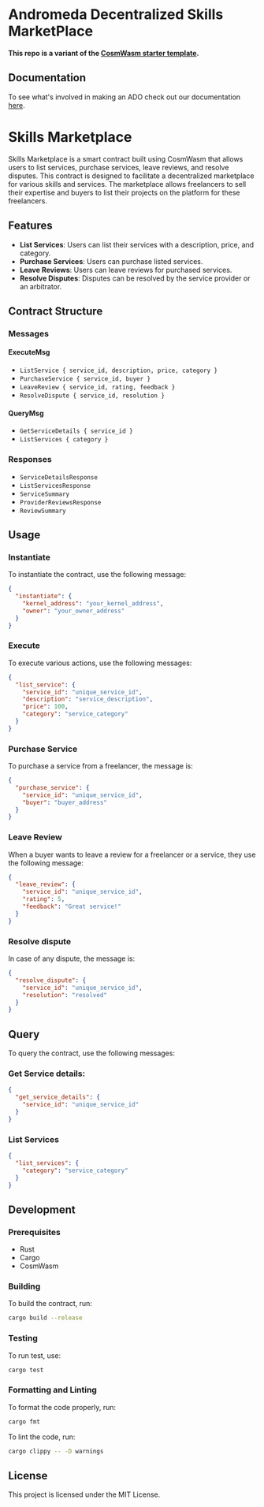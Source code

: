 # Andromeda Decentralized Skills MarketPlace

**This repo is a variant of the [CosmWasm starter template](https://github.com/CosmWasm/cw-template).**

## Documentation

To see what's involved in making an ADO check out our documentation [here](https://docs.andromedaprotocol.io/andromeda/creating-an-ado/getting-started).

# Skills Marketplace

Skills Marketplace is a smart contract built using CosmWasm that allows users to list services, purchase services, leave reviews, and resolve disputes. This contract is designed to facilitate a decentralized marketplace for various skills and services. The marketplace allows freelancers to sell their expertise and buyers to list their projects on the platform for these freelancers. 

## Features

- **List Services**: Users can list their services with a description, price, and category.
- **Purchase Services**: Users can purchase listed services.
- **Leave Reviews**: Users can leave reviews for purchased services.
- **Resolve Disputes**: Disputes can be resolved by the service provider or an arbitrator.

## Contract Structure

### Messages

#### ExecuteMsg

- `ListService { service_id, description, price, category }`
- `PurchaseService { service_id, buyer }`
- `LeaveReview { service_id, rating, feedback }`
- `ResolveDispute { service_id, resolution }`

#### QueryMsg

- `GetServiceDetails { service_id }`
- `ListServices { category }`

### Responses

- `ServiceDetailsResponse`
- `ListServicesResponse`
- `ServiceSummary`
- `ProviderReviewsResponse`
- `ReviewSummary`

## Usage

### Instantiate

To instantiate the contract, use the following message:

```json
{
  "instantiate": {
    "kernel_address": "your_kernel_address",
    "owner": "your_owner_address"
  }
}
```

### Execute 

To execute various actions, use the following messages:

```json
{
  "list_service": {
    "service_id": "unique_service_id",
    "description": "service_description",
    "price": 100,
    "category": "service_category"
  }
}
```

### Purchase Service 

To purchase a service from a freelancer, the message is:

```json
{
  "purchase_service": {
    "service_id": "unique_service_id",
    "buyer": "buyer_address"
  }
}
```

### Leave Review

When a buyer wants to leave a review for a freelancer or a service, they use the following message:

```json
{
  "leave_review": {
    "service_id": "unique_service_id",
    "rating": 5,
    "feedback": "Great service!"
  }
}
```

### Resolve dispute

In case of any dispute, the message is:

```json
{
  "resolve_dispute": {
    "service_id": "unique_service_id",
    "resolution": "resolved"
  }
}
```


## Query 

To query the contract, use the following messages:

### Get Service details:

```json 
{
  "get_service_details": {
    "service_id": "unique_service_id"
  }
}
```

### List Services

```json
{
  "list_services": {
    "category": "service_category"
  }
}
```

## Development 

### Prerequisites 

- Rust
- Cargo 
- CosmWasm

### Building 

To build the contract, run: 

```sh
cargo build --release
```

### Testing 

To run test, use:

```sh
cargo test
```

### Formatting and Linting

To format the code properly, run:

```sh
cargo fmt
```

To lint the code, run:

```sh
cargo clippy -- -D warnings
```

## License 

This project is licensed under the MIT License. 